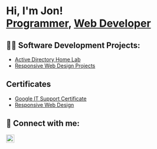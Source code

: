 <h1>Hi, I'm Jon! <br/><a href="https://github.com/jdinh2">Programmer</a>, <a href="https://www.linkedin.com/in/jonathandinh/">Web Developer</a> </h1>

<h2>👨‍💻 Software Development Projects:</h2>

  - [Active Directory Home Lab](https://github.com/jdinh2/ActiveDirectoryLab)
 - [Responsive Web Design Projects](https://codepen.io/jon-dinh/)
  
<h2> Certificates </h2> 

 - [Google IT Support Certificate](https://www.coursera.org/account/accomplishments/specialization/certificate/FJ57FHHN7YVL)
- [Responsive Web Design](https://www.freecodecamp.org/certification/jondinh/responsive-web-design)  


<h2> 🤳 Connect with me:</h2>

[<img align="left" alt="JoshMadakor | LinkedIn" width="22px" src="https://cdn.jsdelivr.net/npm/simple-icons@v3/icons/linkedin.svg" />][linkedin]



[linkedin]: https://linkedin.com/in/jonathandinh

<!--
**joshmadakor1/joshmadakor1** is a ✨ _special_ ✨ repository because its `README.md` (this file) appears on your GitHub profile.
Here are some ideas to get you started:
- 🔭 I’m currently working on ...
- 🌱 I’m currently learning ...
- 👯 I’m looking to collaborate on ...
- 🤔 I’m looking for help with ...
- 💬 Ask me about ...
- 📫 How to reach me: ...
- 😄 Pronouns: ...
- ⚡ Fun fact: ...
-->
